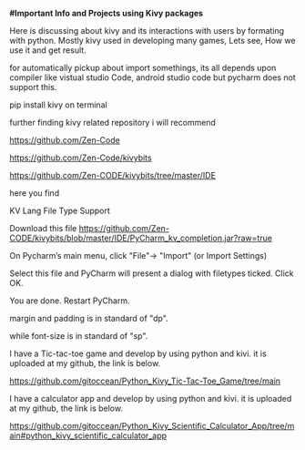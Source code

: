 **#Important Info and Projects using Kivy packages**

Here is discussing about kivy and its interactions with users by formating with python. Mostly kivy used in developing many games, Lets see, How we use it and get result.

for automatically pickup about import somethings, its all depends upon compiler like vistual studio Code, android studio code but pycharm does not support this. 

pip install kivy       on terminal

further finding kivy related repository i will recommend

https://github.com/Zen-Code

https://github.com/Zen-Code/kivybits

https://github.com/Zen-CODE/kivybits/tree/master/IDE

here you find

KV Lang File Type Support

Download this file https://github.com/Zen-CODE/kivybits/blob/master/IDE/PyCharm_kv_completion.jar?raw=true

On Pycharm’s main menu, click "File"-> "Import" (or Import Settings)

Select this file and PyCharm will present a dialog with filetypes ticked. Click OK.

You are done. Restart PyCharm.

margin and padding is in standard of "dp".

while font-size is in standard of "sp".

I have a Tic-tac-toe game and develop by using python and kivi. it is uploaded at my github, the link is below.

https://github.com/gitoccean/Python_Kivy_Tic-Tac-Toe_Game/tree/main

I have a calculator app and develop by using python and kivi. it is uploaded at my github, the link is below.

https://github.com/gitoccean/Python_Kivy_Scientific_Calculator_App/tree/main#python_kivy_scientific_calculator_app
